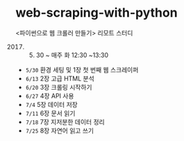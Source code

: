 # web-scraping-with-python
&lt;파이썬으로 웹 크롤러 만들기> 리모트 스터디    

2017. 5. 30 ~ 매주 화 12:30 ~13:30

* `5/30`  환경 세팅 및 1장 첫 번째 웹 스크레이퍼
* `6/13`  2장 고급 HTML 분석
* `6/20`  3장 크롤링 시작하기
* `6/27`	4장 API 사용
* `7/4`	5장 데이터 저장
* `7/11`	6장 문서 읽기
* `7/18`	7장 지저분한 데이터 정리
* `7/25`	8장 자연어 읽고 쓰기

